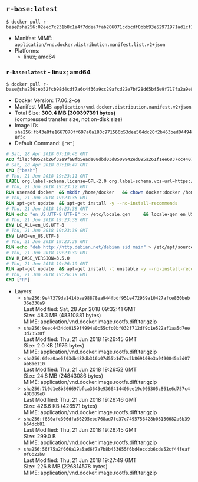 ## `r-base:latest`

```console
$ docker pull r-base@sha256:02eec7c231b8c1a4f7ddea7fab206071cdbcdf0bbb93e52971971ad1cf15649c
```

-	Manifest MIME: `application/vnd.docker.distribution.manifest.list.v2+json`
-	Platforms:
	-	linux; amd64

### `r-base:latest` - linux; amd64

```console
$ docker pull r-base@sha256:eb52fcb98d4cdf7a6c4f36a9cc29afcd22e7bf28d65bf5e9f717fa2a9e8b7c29
```

-	Docker Version: 17.06.2-ce
-	Manifest MIME: `application/vnd.docker.distribution.manifest.v2+json`
-	Total Size: **300.4 MB (300397391 bytes)**  
	(compressed transfer size, not on-disk size)
-	Image ID: `sha256:fb43e8fe1667070ff697a0a180c971566b53dee504dc20f2b463bed044948f5c`
-	Default Command: `["R"]`

```dockerfile
# Sat, 28 Apr 2018 07:10:46 GMT
ADD file:fd052ab26f32e9fa8fb5eade08dbd03d8509942ed095a261f1ee6837cc440712 in / 
# Sat, 28 Apr 2018 07:10:47 GMT
CMD ["bash"]
# Thu, 21 Jun 2018 19:23:11 GMT
LABEL org.label-schema.license=GPL-2.0 org.label-schema.vcs-url=https://github.com/rocker-org/r-base org.label-schema.vendor=Rocker Project maintainer=Dirk Eddelbuettel <edd@debian.org>
# Thu, 21 Jun 2018 19:23:12 GMT
RUN useradd docker 	&& mkdir /home/docker 	&& chown docker:docker /home/docker 	&& addgroup docker staff
# Thu, 21 Jun 2018 19:23:35 GMT
RUN apt-get update 	&& apt-get install -y --no-install-recommends 		ed 		less 		locales 		vim-tiny 		wget 		ca-certificates 		fonts-texgyre 	&& rm -rf /var/lib/apt/lists/*
# Thu, 21 Jun 2018 19:23:38 GMT
RUN echo "en_US.UTF-8 UTF-8" >> /etc/locale.gen 	&& locale-gen en_US.utf8 	&& /usr/sbin/update-locale LANG=en_US.UTF-8
# Thu, 21 Jun 2018 19:23:38 GMT
ENV LC_ALL=en_US.UTF-8
# Thu, 21 Jun 2018 19:23:38 GMT
ENV LANG=en_US.UTF-8
# Thu, 21 Jun 2018 19:23:39 GMT
RUN echo "deb http://http.debian.net/debian sid main" > /etc/apt/sources.list.d/debian-unstable.list         && echo 'APT::Default-Release "testing";' > /etc/apt/apt.conf.d/default
# Thu, 21 Jun 2018 19:23:39 GMT
ENV R_BASE_VERSION=3.5.0
# Thu, 21 Jun 2018 19:26:19 GMT
RUN apt-get update 	&& apt-get install -t unstable -y --no-install-recommends 		littler                 r-cran-littler                 r-cran-stringr 		r-base=${R_BASE_VERSION}-* 		r-base-dev=${R_BASE_VERSION}-* 		r-recommended=${R_BASE_VERSION}-*         && echo 'options(repos = c(CRAN = "https://cloud.r-project.org/"))' >> /etc/R/Rprofile.site         && echo 'source("/etc/R/Rprofile.site")' >> /etc/littler.r 	&& ln -s /usr/lib/R/site-library/littler/examples/install.r /usr/local/bin/install.r 	&& ln -s /usr/lib/R/site-library/littler/examples/install2.r /usr/local/bin/install2.r 	&& ln -s /usr/lib/R/site-library/littler/examples/installGithub.r /usr/local/bin/installGithub.r 	&& ln -s /usr/lib/R/site-library/littler/examples/testInstalled.r /usr/local/bin/testInstalled.r 	&& install.r docopt 	&& rm -rf /tmp/downloaded_packages/ /tmp/*.rds 	&& rm -rf /var/lib/apt/lists/*
# Thu, 21 Jun 2018 19:26:19 GMT
CMD ["R"]
```

-	Layers:
	-	`sha256:9e47379da1414bae98878ea944fbdf951e472939a10427afce830beb36e336a9`  
		Last Modified: Sat, 28 Apr 2018 09:32:41 GMT  
		Size: 48.3 MB (48310881 bytes)  
		MIME: application/vnd.docker.image.rootfs.diff.tar.gzip
	-	`sha256:9eec4434dd0159f4994a0c55cfc0bf032f712df9c1e522af1aa5d7ee3d73530f`  
		Last Modified: Thu, 21 Jun 2018 19:26:45 GMT  
		Size: 2.0 KB (1976 bytes)  
		MIME: application/vnd.docker.image.rootfs.diff.tar.gzip
	-	`sha256:6fea0ae5f03db482db316b07d55b1d7ec2b869108e3a9490045a3d07aa8ae110`  
		Last Modified: Thu, 21 Jun 2018 19:26:52 GMT  
		Size: 24.8 MB (24843086 bytes)  
		MIME: application/vnd.docker.image.rootfs.diff.tar.gzip
	-	`sha256:7b0d1e8b366697bfca3643e9366414406ee19c005305c861e6d757c4488089e8`  
		Last Modified: Thu, 21 Jun 2018 19:26:46 GMT  
		Size: 426.6 KB (426571 bytes)  
		MIME: application/vnd.docker.image.rootfs.diff.tar.gzip
	-	`sha256:f680afc306dfa66295ebd768ad7fe37c7495756428b03150682a6b39b64dcb81`  
		Last Modified: Thu, 21 Jun 2018 19:26:45 GMT  
		Size: 299.0 B  
		MIME: application/vnd.docker.image.rootfs.diff.tar.gzip
	-	`sha256:56f75a2f666a19a5ad6f7a7b8b453655f6bd4ecdbb6cde52cf44feaf0f6b22b8`  
		Last Modified: Thu, 21 Jun 2018 19:27:49 GMT  
		Size: 226.8 MB (226814578 bytes)  
		MIME: application/vnd.docker.image.rootfs.diff.tar.gzip
